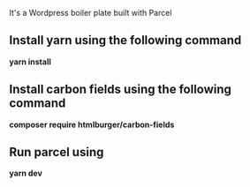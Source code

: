 It's a Wordpress boiler plate built with Parcel


## Install yarn using the following command

**yarn install**

## Install carbon fields using the following command

**composer require htmlburger/carbon-fields**

## Run parcel using

**yarn dev**
